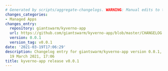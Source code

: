 ```yaml
---
# Generated by scripts/aggregate-changelogs. WARNING: Manual edits to this files will be overwritten.
changes_categories:
- Managed Apps
changes_entry:
  repository: giantswarm/kyverno-app
  url: https://github.com/giantswarm/kyverno-app/blob/master/CHANGELOG.md#001---2021-03-19
  version: 0.0.1
  version_tag: v0.0.1
date: '2021-03-19T17:06:29'
description: Changelog entry for giantswarm/kyverno-app version 0.0.1, published on
  19 March 2021, 17:06
title: kyverno-app release v0.0.1
---
```



